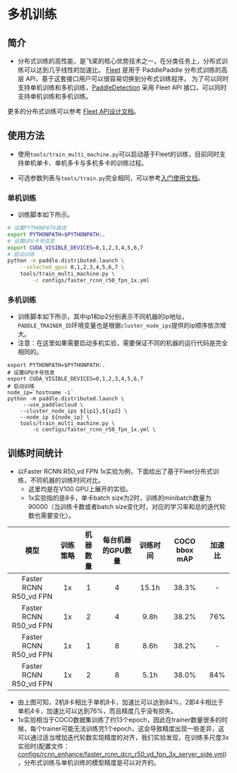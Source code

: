 # 多机训练

## 简介

* 分布式训练的高性能，是飞桨的核心优势技术之一，在分类任务上，分布式训练可以达到几乎线性的加速比。
[Fleet](https://github.com/PaddlePaddle/Fleet) 是用于 PaddlePaddle 分布式训练的高层 API，基于这套接口用户可以很容易切换到分布式训练程序。
为了可以同时支持单机训练和多机训练，[PaddleDetection](https://github.com/PaddlePaddle/PaddleDetection/) 采用 Fleet API 接口，可以同时支持单机训练和多机训练。

更多的分布式训练可以参考 [Fleet API设计文档](https://github.com/PaddlePaddle/Fleet/blob/develop/README.md)。


## 使用方法

* 使用`tools/train_multi_machine.py`可以启动基于Fleet的训练，目前同时支持单机单卡、单机多卡与多机多卡的训练过程。

* 可选参数列表与`tools/train.py`完全相同，可以参考[入门使用文档](./GETTING_STARTED_cn.md)。

### 单机训练

* 训练脚本如下所示。

```bash
# 设置PYTHONPATH路径
export PYTHONPATH=$PYTHONPATH:.
# 设置GPU卡号信息
export CUDA_VISIBLE_DEVICES=0,1,2,3,4,5,6,7
# 启动训练
python -m paddle.distributed.launch \
    --selected_gpus 0,1,2,3,4,5,6,7 \
    tools/train_multi_machine.py \
        -c configs/faster_rcnn_r50_fpn_1x.yml
```

### 多机训练

* 训练脚本如下所示，其中ip1和ip2分别表示不同机器的ip地址，`PADDLE_TRAINER_ID`环境变量也是根据`cluster_node_ips`提供的ip顺序依次增大。
* 注意：在这里如果需要启动多机实验，需要保证不同的机器的运行代码是完全相同的。

```
export PYTHONPATH=$PYTHONPATH:.
# 设置GPU卡号信息
export CUDA_VISIBLE_DEVICES=0,1,2,3,4,5,6,7
# 启动训练
node_ip=`hostname -i`
python -m paddle.distributed.launch \
     --use_paddlecloud \
    --cluster_node_ips ${ip1},${ip2} \
    --node_ip ${node_ip} \
    tools/train_multi_machine.py \
        -c configs/faster_rcnn_r50_fpn_1x.yml \
```

## 训练时间统计

* 以Faster RCNN R50_vd FPN 1x实验为例，下面给出了基于Fleet分布式训练，不同机器的训练时间对比。
    * 这里均是在V100 GPU上展开的实验。
    * 1x实验指的是8卡，单卡batch size为2时，训练的minibatch数量为90000（当训练卡数或者batch size变化时，对应的学习率和总的迭代轮数也需要变化）。



|         模型             |     训练策略 |  机器数量    | 每台机器的GPU数量  |   训练时间    | COCO bbox mAP    | 加速比 |
| :----------------------: | :------------: | :------------: | :---------------: | :----------: | :-----------: | :-----------: |
|          Faster RCNN R50_vd FPN | 1x              |      1       |  4  |  15.1h  |  38.3% | - |
|          Faster RCNN R50_vd FPN | 1x              |      2       |  4  |  9.8h  |  38.2% | 76% |
|          Faster RCNN R50_vd FPN | 1x              |      1       |  8  |  8.6h  |  38.2% | - |
|          Faster RCNN R50_vd FPN | 1x              |      2       |  8  |  5.1h  |  38.0% | 84% |

* 由上图可知，2机8卡相比于单机8卡，加速比可以达到84%，2即4卡相比于单机4卡，加速比可以达到76%，而且精度几乎没有损失。
* 1x实验相当于COCO数据集训练了约13个epoch，因此在trainer数量很多的时候，每个trainer可能无法训练完1个epoch，这会导致精度出现一些差异，这可以通过适当增加迭代轮数实现精度的对齐，我们实验发现，在训练多尺度3x实验时(配置文件：[configs/rcnn_enhance/faster_rcnn_dcn_r50_vd_fpn_3x_server_side.yml](../../configs/rcnn_enhance/faster_rcnn_dcn_r50_vd_fpn_3x_server_side.yml))，分布式训练与单机训练的模型精度是可以对齐的。
